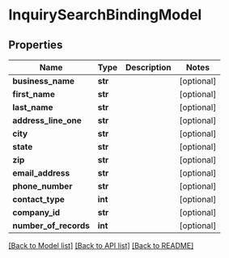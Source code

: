 # InquirySearchBindingModel

## Properties
Name | Type | Description | Notes
------------ | ------------- | ------------- | -------------
**business_name** | **str** |  | [optional] 
**first_name** | **str** |  | [optional] 
**last_name** | **str** |  | [optional] 
**address_line_one** | **str** |  | [optional] 
**city** | **str** |  | [optional] 
**state** | **str** |  | [optional] 
**zip** | **str** |  | [optional] 
**email_address** | **str** |  | [optional] 
**phone_number** | **str** |  | [optional] 
**contact_type** | **int** |  | [optional] 
**company_id** | **str** |  | [optional] 
**number_of_records** | **int** |  | [optional] 

[[Back to Model list]](../README.md#documentation-for-models) [[Back to API list]](../README.md#documentation-for-api-endpoints) [[Back to README]](../README.md)


